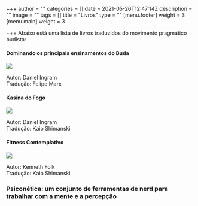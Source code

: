 +++
author = ""
categories = []
date = 2021-05-26T12:47:14Z
description = ""
image = ""
tags = []
title = "Livros"
type = ""
[menu.footer]
weight = 3
[menu.main]
weight = 3

+++
Abaixo está uma lista de livros traduzidos do movimento pragmático budista:

#### Dominando os principais ensinamentos do Buda

[![](https://m.media-amazon.com/images/I/51smEir-otL.jpg)  ](https://dpeb.netlify.app/)

Autor: Daniel Ingram  
Tradução: Felipe Marx

#### Kasina do Fogo

[![](https://assets.lulu.com/cover_thumbs/1/9/19eegdd9-front-shortedge-384.jpg)  ](https://kasinadofogo.netlify.app/)

Autor: Daniel Ingram  
Tradução: Kaio Shimanski

#### Fitness Contemplativo

[![](/images/fitness-contemplativo.png)  ](https://fitness-contemplativo.netlify.app/)

Autor: Kenneth Folk  
Tradução: Kaio Shimanski

### Psiconética: um conjunto de ferramentas de nerd para trabalhar com a mente e a percepção